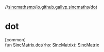 //[sincmathsmp](../../index.md)/[io.github.gallvp.sincmaths](index.md)/[dot](dot.md)

# dot

[common]\
fun [SincMatrix](-sinc-matrix/index.md).[dot](dot.md)(rhs: [SincMatrix](-sinc-matrix/index.md)): [SincMatrix](-sinc-matrix/index.md)
